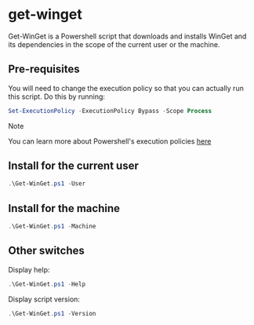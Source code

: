 # get-winget

Get-WinGet is a Powershell script that downloads and installs WinGet and its dependencies in the scope of the current user or the machine.

## Pre-requisites
You will need to change the execution policy so that you can actually run this script. Do this by running:
```powershell
Set-ExecutionPolicy -ExecutionPolicy Bypass -Scope Process
```

> [!NOTE]
> You can learn more about Powershell's execution policies [here](https://learn.microsoft.com/en-us/powershell/module/microsoft.powershell.core/about/about_execution_policies)

## Install for the current user
```powershell
.\Get-WinGet.ps1 -User
```

## Install for the machine
```powershell
.\Get-WinGet.ps1 -Machine
```

## Other switches
Display help:
```powershell
.\Get-WinGet.ps1 -Help
```

Display script version:
```powershell
.\Get-WinGet.ps1 -Version
```